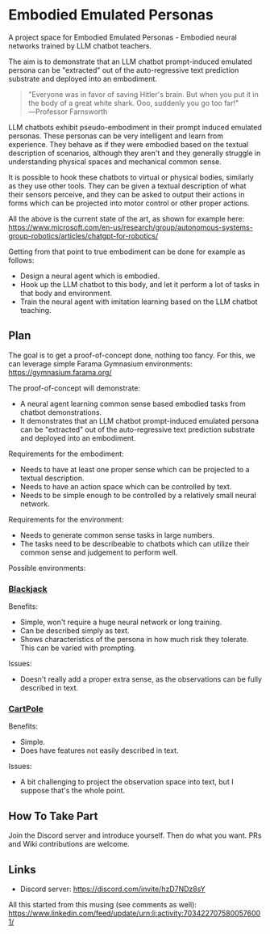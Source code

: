 # Embodied Emulated Personas

A project space for Embodied Emulated Personas - Embodied neural networks trained by LLM chatbot teachers.

The aim is to demonstrate that an LLM chatbot prompt-induced emulated persona can be "extracted" out of the auto-regressive text prediction substrate and deployed into an embodiment.

> "Everyone was in favor of saving Hitler's brain. But when you put it in the body of a great white shark. Ooo, suddenly you go too far!"
> ―Professor Farnsworth

LLM chatbots exhibit pseudo-embodiment in their prompt induced emulated personas. These personas can be very intelligent and learn from experience. They behave as if they were embodied based on the textual description of scenarios, although they aren't and they generally struggle in understanding physical spaces and mechanical common sense.

It is possible to hook these chatbots to virtual or physical bodies, similarly as they use other tools. They can be given a textual description of what their sensors perceive, and they can be asked to output their actions in forms which can be projected into motor control or other proper actions.

All the above is the current state of the art, as shown for example here: https://www.microsoft.com/en-us/research/group/autonomous-systems-group-robotics/articles/chatgpt-for-robotics/

Getting from that point to true embodiment can be done for example as follows:
- Design a neural agent which is embodied.
- Hook up the LLM chatbot to this body, and let it perform a lot of tasks in that body and environment.
- Train the neural agent with imitation learning based on the LLM chatbot teaching.

## Plan

The goal is to get a proof-of-concept done, nothing too fancy. For this, we can leverage simple Farama Gymnasium environments: https://gymnasium.farama.org/

The proof-of-concept will demonstrate:
- A neural agent learning common sense based embodied tasks from chatbot demonstrations.
- It demonstrates that an LLM chatbot prompt-induced emulated persona can be "extracted" out of the auto-regressive text prediction substrate and deployed into an embodiment.

Requirements for the embodiment:
- Needs to have at least one proper sense which can be projected to a textual description.
- Needs to have an action space which can be controlled by text.
- Needs to be simple enough to be controlled by a relatively small neural network.

Requirements for the environment:
- Needs to generate common sense tasks in large numbers.
- The tasks need to be describeable to chatbots which can utilize their common sense and judgement to perform well.

Possible environments:

### [Blackjack](https://gymnasium.farama.org/environments/toy_text/blackjack/)

Benefits:
- Simple, won't require a huge neural network or long training.
- Can be described simply as text.
- Shows characteristics of the persona in how much risk they tolerate. This can be varied with prompting.

Issues:
- Doesn't really add a proper extra sense, as the observations can be fully described in text.

### [CartPole](https://gymnasium.farama.org/environments/classic_control/cart_pole/)

Benefits:
- Simple.
- Does have features not easily described in text.

Issues:
- A bit challenging to project the observation space into text, but I suppose that's the whole point.

## How To Take Part

Join the Discord server and introduce yourself. Then do what you want. PRs and Wiki contributions are welcome.

## Links

- Discord server: https://discord.com/invite/hzD7NDz8sY

All this started from this musing (see comments as well): https://www.linkedin.com/feed/update/urn:li:activity:7034227075800576001/
